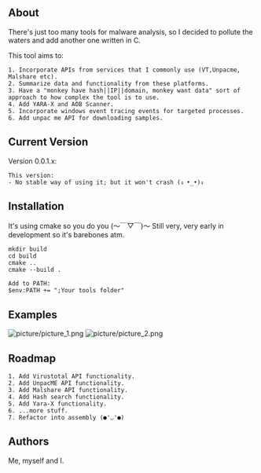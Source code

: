 ## About 
There's just too many tools for malware analysis, so I decided to pollute the waters and add another one written in C. 

This tool aims to:

    1. Incorporate APIs from services that I commonly use (VT,Unpacme, Malshare etc).
    2. Summarize data and functionality from these platforms.
    3. Have a "monkey have hash||IP||domain, monkey want data" sort of approach to how complex the tool is to use.
    4. Add YARA-X and AOB Scanner.
    5. Incorporate windows event tracing events for targeted processes.
    6. Add unpac me API for downloading samples.


## Current Version
Version 0.0.1.x:
```
This version: 
- No stable way of using it; but it won't crash (ง •_•)ง
```

## Installation
It's using cmake so you do you (～￣▽￣)～ Still very, very early in development so it's barebones atm.
```
mkdir build
cd build
cmake ..
cmake --build .

Add to PATH: 
$env:PATH += ";Your tools folder"

```
## Examples

![picture/picture_1.png](https://github.com/0xMishee/malware_context/blob/main/pictures/picture_1.png)
![picture/picture_2.png](https://github.com/0xMishee/malware_context/blob/main/pictures/picture_2.png)


## Roadmap
    1. Add Virustotal API functionality.
    2. Add UnpacME API functionality. 
    3. Add Malshare API functionality.
    4. Add Hash search functionality.
    5. Add Yara-X functionality.
    6. ...more stuff. 
    7. Refactor into assembly (●'◡'●)

## Authors

Me, myself and I. 

